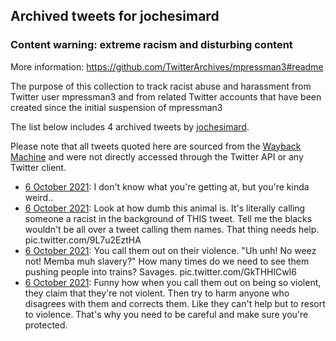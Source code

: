 ## Archived tweets for jochesimard
### Content warning: extreme racism and disturbing content
More information: https://github.com/TwitterArchives/mpressman3#readme

The purpose of this collection to track racist abuse and harassment from Twitter user mpressman3 and from related Twitter accounts that have been created since the initial suspension of mpressman3

The list below includes 4 archived tweets by
[jochesimard](https://twitter.com/jochesimard).



Please note that all tweets quoted here are sourced from the
[Wayback Machine](https://web.archive.org) and were not directly accessed through the Twitter API or
any Twitter client.



* [ 6 October 2021](https://web.archive.org/web/20211006074428/https://twitter.com/jochesimard/status/1445656153376002054): I don't know what you're getting at, but you're kinda weird..
* [ 6 October 2021](https://web.archive.org/web/20211006073946/https://twitter.com/jochesimard/status/1445654926630158337): Look at how dumb this animal is. It's literally calling someone a racist in the background of THIS tweet. Tell me the blacks wouldn't be all over a tweet calling them names. That thing needs help. pic.twitter.com/9L7u2EztHA
* [ 6 October 2021](https://web.archive.org/web/20211006073012/https://twitter.com/jochesimard/status/1445652564226166790): You call them out on their violence. "Uh unh! No weez not! Memba muh slavery?" How many times do we need to see them pushing people into trains? Savages. pic.twitter.com/GkTHHlCwI6
* [ 6 October 2021](https://web.archive.org/web/20211006070718/https://twitter.com/jochesimard/status/1445646767823806474): Funny how when you call them out on being so violent, they claim that they're not violent. Then try to harm anyone who disagrees with them and corrects them. Like they can't help but to resort to violence. That's why you need to be careful and make sure you're protected.
